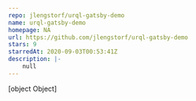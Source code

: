 ```yaml
---
repo: jlengstorf/urql-gatsby-demo
name: urql-gatsby-demo
homepage: NA
url: https://github.com/jlengstorf/urql-gatsby-demo
stars: 9
starredAt: 2020-09-03T00:53:41Z
description: |-
    null
---
```


[object Object]
